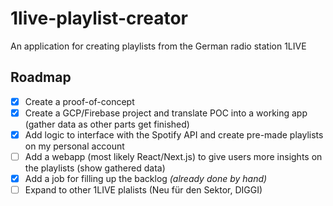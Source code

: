 # 1live-playlist-creator
An application for creating playlists from the German radio station 1LIVE

## Roadmap

- [x] Create a proof-of-concept
- [x] Create a GCP/Firebase project and translate POC into a working app (gather data as other parts get finished)
- [x] Add logic to interface with the Spotify API and create pre-made playlists on my personal account
- [ ] Add a webapp (most likely React/Next.js) to give users more insights on the playlists (show gathered data)
- [x] Add a job for filling up the backlog *(already done by hand)*
- [ ] Expand to other 1LIVE plalists (Neu für den Sektor, DIGGI)
